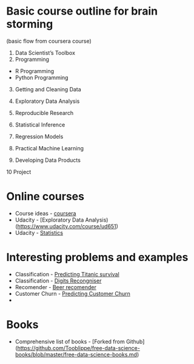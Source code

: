 # Basic course outline for brain storming

(basic flow from coursera course)


1. Data Scientist’s Toolbox
2. Programming
  * R Programming
  * Python Programming

3. Getting and Cleaning Data

4. Exploratory Data Analysis

5. Reproducible Research

6. Statistical Inference

7. Regression Models

8. Practical Machine Learning

9. Developing Data Products

10 Project

# Online courses

* Course ideas -  [coursera](http://www.coursera.org)
* Udacity - [Exploratory Data Analysis)(https://www.udacity.com/course/ud651)
* Udacity - [Statistics](https://www.udacity.com/course/st095)

# Interesting problems and examples
* Classification - [Predicting Titanic survival](https://www.kaggle.com/c/titanic-gettingStarted)
* Classification - [Digits Recongniser](https://www.kaggle.com/c/digit-recognizer)
* Recomender -     [Beer recomender ](http://nbviewer.ipython.org/gist/anonymous/20a18d52c539b87de2af)
* Customer Churn - [Predicting Customer Churn](http://blog.yhathq.com/posts/predicting-customer-churn-with-sklearn.html)
* 

# Books
* Comprehensive list of books - [Forked from Github] (https://github.com/Tooblippe/free-data-science-books/blob/master/free-data-science-books.md)

